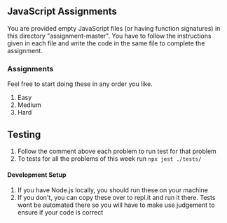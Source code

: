 ## JavaScript Assignments

You are provided empty JavaScript files (or having function signatures) in this directory "assignment-master".
You have to follow the instructions given in each file and write the code in the same file to complete the assignment.

### Assignments

Feel free to start doing these in any order you like.

1. Easy
2. Medium
3. Hard

## Testing

1. Follow the comment above each problem to run test for that problem
2. To tests for all the problems of this week run ``npx jest ./tests/``

#### Development Setup

1. If you have Node.js locally, you should run these on your machine
2. If you don't, you can copy these over to repl.it and run it there. Tests wont be automated there so you will have to make use judgement to ensure if your code is correct
